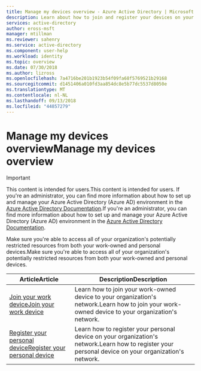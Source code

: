 ```yaml
---
title: Manage my devices overview - Azure Active Directory | Microsoft Docs
description: Learn about how to join and register your devices on your organization's network.
services: active-directory
author: eross-msft
manager: mtillman
ms.reviewer: sahenry
ms.service: active-directory
ms.component: user-help
ms.workload: identity
ms.topic: overview
ms.date: 07/30/2018
ms.author: lizross
ms.openlocfilehash: 7a4716be201b1923b54f09fa68f5769521b29168
ms.sourcegitcommit: d1451406a010fd3aa854dc8e5b77dc5537d8050e
ms.translationtype: MT
ms.contentlocale: nl-NL
ms.lasthandoff: 09/13/2018
ms.locfileid: "44857279"
---
```

# <a name="manage-my-devices-overview"></a><span data-ttu-id="f14f3-103">Manage my devices overview</span><span class="sxs-lookup"><span data-stu-id="f14f3-103">Manage my devices overview</span></span>

>[!Important]
><span data-ttu-id="f14f3-104">This content is intended for users.</span><span class="sxs-lookup"><span data-stu-id="f14f3-104">This content is intended for users.</span></span> <span data-ttu-id="f14f3-105">If you're an administrator, you can find more information about how to set up and manage your Azure Active Directory (Azure AD) environment in the [Azure Active Directory Documentation](https://docs.microsoft.com/azure/active-directory).</span><span class="sxs-lookup"><span data-stu-id="f14f3-105">If you're an administrator, you can find more information about how to set up and manage your Azure Active Directory (Azure AD) environment in the [Azure Active Directory Documentation](https://docs.microsoft.com/azure/active-directory).</span></span>

<span data-ttu-id="f14f3-106">Make sure you're able to access all of your organization's potentially restricted resources from both your work-owned and personal devices.</span><span class="sxs-lookup"><span data-stu-id="f14f3-106">Make sure you're able to access all of your organization's potentially restricted resources from both your work-owned and personal devices.</span></span>

|<span data-ttu-id="f14f3-107">Article</span><span class="sxs-lookup"><span data-stu-id="f14f3-107">Article</span></span> |<span data-ttu-id="f14f3-108">Description</span><span class="sxs-lookup"><span data-stu-id="f14f3-108">Description</span></span> |
|------|------------|
|[<span data-ttu-id="f14f3-109">Join your work device</span><span class="sxs-lookup"><span data-stu-id="f14f3-109">Join your work device</span></span>](user-help-join-device-on-network.md)|<span data-ttu-id="f14f3-110">Learn how to join your work-owned device to your organization's network.</span><span class="sxs-lookup"><span data-stu-id="f14f3-110">Learn how to join your work-owned device to your organization's network.</span></span>|
|[<span data-ttu-id="f14f3-111">Register your personal device</span><span class="sxs-lookup"><span data-stu-id="f14f3-111">Register your personal device</span></span>](user-help-register-device-on-network.md)|<span data-ttu-id="f14f3-112">Learn how to register your personal device on your organization's network.</span><span class="sxs-lookup"><span data-stu-id="f14f3-112">Learn how to register your personal device on your organization's network.</span></span>|